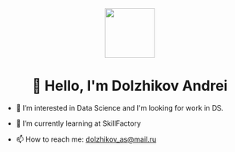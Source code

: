 <div id="header" align="center">
  <img src="https://media.giphy.com/media/kyKuZzsa6bShl3SaHe/giphy.gif" width="100"/>
</div>

<div id="badges" align="center">
    <img src="https://komarev.com/ghpvc/?username=AndreiDS63&style=flat-square&color=blue" alt=""/>
    <h1>
    👋 Hello, I'm Dolzhikov Andrei 
    </h1>
</div>


- 👀 I’m interested in Data Science and I'm looking for work in DS.
- 🌱 I’m currently learning at SkillFactory

- 📫 How to reach me: dolzhikov_as@mail.ru



<!---
AndreiDS63/AndreiDS63 is a ✨ special ✨ repository because its `README.md` (this file) appears on your GitHub profile.
You can click the Preview link to take a look at your changes.
--->
